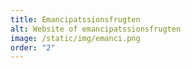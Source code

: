 ```yaml
---
title: Emancipatssionsfrugten
alt: Website of emancipatssionsfrugten
image: /static/img/emanci.png
order: "2"
---
```

